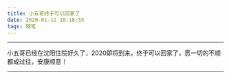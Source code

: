 ```yaml
---
title: 小五哥终于可以回家了
date: 2020-01-12 10:18:55
tags: 随笔
---
```


------

小五哥已经在沈阳住院好久了，2020即将到来，终于可以回家了，愿一切的不顺都成过往，安康顺意！

------

